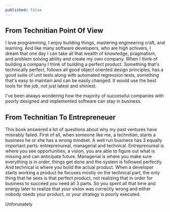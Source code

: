 ```yaml
---
published: false
---
```


## From Technitian Point Of View 
I love programming, I enjoy building things, mastering engineering craft, and learning. And like many software developers, who are high achivers, I dream that one day I can take all that wealth of knowledge, pragmatism, and problem solving ability and create my own company. When I think of building a company I think of building a perfect product. Something that's technically perfect, follows all good object oriented design principles, has a good suite of unit tests along with automated regression tests, something that's easy to maintain and can be easily changed. It would use the best tools for the job, not just latest and shiniest.

I've been always wondering how the majority of successful companies with poorly designed and implemented software can stay in business. 

## From Technitian To Entrepreneuer
This book answered a lot of questions about why my past ventures have misirably failed. First of all, when someone like me, a technitian, starts a business he or she has a wrong mindset. A well run business has 3 equally important parts: entreprenureal, managerial and technical. Entreprenureal is where you see opportunities, a vision, you are able to figure out what is missing and can anticipate future. Managerial is where you make sure everything is in order, things get done and the system is followed perfectly. And technical is where you build the actual product. When a developer starts working a product he focuses mostly on the technical part, the only thing that he sees is that perfect product, not realizing that in order for business to succeed you need all 3 parts. So you spent all that time and energy later to realize that your vision was correctly wrong and either nobody needs your product, or your strategy is poorly executed. 

Unforunately 
